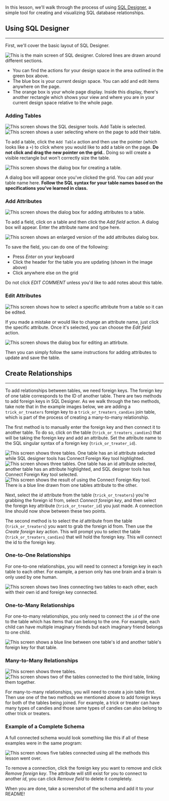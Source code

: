 In this lesson, we'll walk through the process of using [SQL Designer](https://ondras.zarovi.cz/sql/demo/), a simple tool for creating and visualizing SQL database relationships.

## Using SQL Designer
---

First, we'll cover the basic layout of SQL Designer.

![This is the main screen of SQL designer. Colored lines are drawn around different sections.](https://learnhowtoprogram.s3.us-west-2.amazonaws.com/SHARED/DB-designer-visualizer/Screen1.png)

- You can find the actions for your design space in the area outlined in the green box above.
- The blue box is your current design space. You can add and edit items anywhere on the page.
- The orange box is your whole page display. Inside this display, there's another rectangle which shows your view and where you are in your current design space relative to the whole page.

### Adding Tables

![This screen shows the SQL designer tools. Add Table is selected.](https://learnhowtoprogram.s3.us-west-2.amazonaws.com/SHARED/DB-designer-visualizer/screen2.png)
![This screen shows a user selecting where on the page to add their table.](https://learnhowtoprogram.s3.us-west-2.amazonaws.com/SHARED/DB-designer-visualizer/screen3.png)

To add a table, click the `Add Table` action and then use the pointer (which looks like a `+`) to click where you would like to add a table on the page. **Do not click and drag the new pointer on the grid.**. Doing so will create a visible rectangle but won't correctly size the table.

![This screen shows the dialog box for creating a table.](https://learnhowtoprogram.s3.us-west-2.amazonaws.com/SHARED/DB-designer-visualizer/screen4.png)

A dialog box will appear once you've clicked the grid. You can add your table name here. **Follow the SQL syntax for your table names based on the specifications you've learned in class.**

### Add Attributes

![This screen shows the dialog box for adding attributes to a table.](https://learnhowtoprogram.s3.us-west-2.amazonaws.com/SHARED/DB-designer-visualizer/screen5.png)

To add a field, click on a table and then click the _Add field_ action. A dialog box will appear. Enter the attribute name and type here.

![This screen shows an enlarged version of the add attributes dialog box.](https://learnhowtoprogram.s3.us-west-2.amazonaws.com/SHARED/DB-designer-visualizer/screen6.png)

To save the field, you can do one of the following:

- Press _Enter_ on your keyboard
- Click the header for the table you are updating (shown in the image above)
- Click anywhere else on the grid

Do not click _EDIT COMMENT_ unless you'd like to add notes about this table.

### Edit Attributes

![This screen shows how to select a specific attribute from a table so it can be edited.](https://learnhowtoprogram.s3.us-west-2.amazonaws.com/SHARED/DB-designer-visualizer/screen7.png)

If you made a mistake or would like to change an attribute name, just click the specific attribute. Once it's selected, you can choose the _Edit field_ action.

![This screen shows the dialog box for editing an attirbute.](https://learnhowtoprogram.s3.us-west-2.amazonaws.com/SHARED/DB-designer-visualizer/screen8.png)

Then you can simply follow the same instructions for adding attributes to update and save the table.

## Create Relationships
---

To add relationships between tables, we need foreign keys. The foreign key of one table corresponds to the ID of another table. There are two methods to add foreign keys in SQL Designer. As we walk through the two methods, take note that in the example images below, we are adding a `trick_or_treaters` foreign key to a `trick_or_treaters_candies` join table, which is part of the process of creating a many-to-many relationship.

The first method is to manually enter the foreign key and then connect it to another table. To do so, click on the table (`trick_or_treaters_candies`) that will be taking the foreign key and add an attribute. Set the attribute name to the SQL singular syntax of a foreign key (`trick_or_treater_id`).

![This screen shows three tables. One table has an id attribute selected while SQL designer tools has Connect Foreign Key tool highlighted.](https://learnhowtoprogram.s3.us-west-2.amazonaws.com/SHARED/DB-designer-visualizer/screen9.png)
![This screen shows three tables. One table has an id attribute selected, another table has an attribute highlighted, and SQL designer tools has Connect Foreign Key tool selected.](https://learnhowtoprogram.s3.us-west-2.amazonaws.com/SHARED/DB-designer-visualizer/screen10.png)
![This screen shows the result of using the Connect Foreign Key tool. There is a blue line drawn from one tables attribute to the other.](https://learnhowtoprogram.s3.us-west-2.amazonaws.com/SHARED/DB-designer-visualizer/Screen11.png)

Next, select the _id_ attribute from the table (`trick_or_treaters`) you're grabbing the foreign id from, select _Connect foreign key_, and then select the foreign key attribute (`trick_or_treater_id`) you just made. A connection line should now show between these two points.

The second method is to select the _id_ attribute from the table (`trick_or_treaters`) you want to grab the foreign id from. Then use the _Create foreign key_ action. This will prompt you to select the table (`trick_or_treaters_candies`) that will hold the foreign key. This will connect the id to the foreign key.

### One-to-One Relationships

For one-to-one relationships, you will need to connect a foreign key in each table to each other. For example, a person only has one brain and a brain is only used by one human.

![This screen shows two lines connecting two tables to each other, each with their own id and foreign key connected.](https://learnhowtoprogram.s3.us-west-2.amazonaws.com/SHARED/DB-designer-visualizer/screen18.png)

### One-to-Many Relationships

For one-to-many relationships, you only need to connect the `id` of the one to the table which has items that can belong to the one. For example, each child can have multiple imaginary friends but each imaginary friend belongs to one child.

![This screen shows a blue line between one table's id and another table's foreign key for that table.](https://learnhowtoprogram.s3.us-west-2.amazonaws.com/SHARED/DB-designer-visualizer/screen17.png)

### Many-to-Many Relationships

![This screen shows three tables.](https://learnhowtoprogram.s3.us-west-2.amazonaws.com/SHARED/DB-designer-visualizer/screen15.png)
![This screen shows two of the tables connected to the third table, linking them together.](https://learnhowtoprogram.s3.us-west-2.amazonaws.com/SHARED/DB-designer-visualizer/screen16.png)

For many-to-many relationships, you will need to create a join table first. Then use one of the two methods we mentioned above to add foreign keys for both of the tables being joined. For example, a trick or treater can have many types of candies and those same types of candies can also belong to other trick or treaters.

### Example of a Complete Schema

A full connected schema would look something like this if all of these examples were in the same program:

![This screen shows five tables connected using all the methods this lesson went over.](https://learnhowtoprogram.s3.us-west-2.amazonaws.com/SHARED/DB-designer-visualizer/screen19.png)

To remove a connection, click the foreign key you want to remove and click _Remove foreign key_. The attribute will still exist for you to connect to another _id_, you can click _Remove field_ to delete it completely.

When you are done, take a screenshot of the schema and add it to your README!
